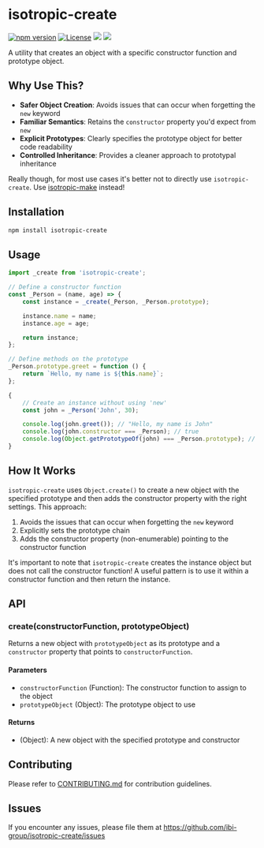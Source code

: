 # isotropic-create

[![npm version](https://img.shields.io/npm/v/isotropic-character-fold.svg)](https://www.npmjs.com/package/isotropic-character-fold)
[![License](https://img.shields.io/npm/l/isotropic-character-fold.svg)](https://github.com/ibi-group/isotropic-character-fold/blob/main/LICENSE)
![](https://img.shields.io/badge/tests-passing-brightgreen.svg)
![](https://img.shields.io/badge/coverage-100%25-brightgreen.svg)

A utility that creates an object with a specific constructor function and prototype object.

## Why Use This?

- **Safer Object Creation**: Avoids issues that can occur when forgetting the `new` keyword
- **Familiar Semantics**: Retains the `constructor` property you'd expect from `new`
- **Explicit Prototypes**: Clearly specifies the prototype object for better code readability
- **Controlled Inheritance**: Provides a cleaner approach to prototypal inheritance

Really though, for most use cases it's better not to directly use `isotropic-create`.
Use [isotropic-make](https://www.npmjs.com/package/isotropic-make) instead!

## Installation

```bash
npm install isotropic-create
```

## Usage

```javascript
import _create from 'isotropic-create';

// Define a constructor function
const _Person = (name, age) => {
    const instance = _create(_Person, _Person.prototype);

    instance.name = name;
    instance.age = age;

    return instance;
};

// Define methods on the prototype
_Person.prototype.greet = function () {
    return `Hello, my name is ${this.name}`;
};

{
    // Create an instance without using 'new'
    const john = _Person('John', 30);

    console.log(john.greet()); // "Hello, my name is John"
    console.log(john.constructor === _Person); // true
    console.log(Object.getPrototypeOf(john) === _Person.prototype); // true
}
```

## How It Works

`isotropic-create` uses `Object.create()` to create a new object with the specified prototype and then adds the constructor property with the right settings. This approach:

1. Avoids the issues that can occur when forgetting the `new` keyword
2. Explicitly sets the prototype chain
3. Adds the constructor property (non-enumerable) pointing to the constructor function

It's important to note that `isotropic-create` creates the instance object but does not call the constructor function! A useful pattern is to use it within a constructor function and then return the instance.

## API

### create(constructorFunction, prototypeObject)

Returns a new object with `prototypeObject` as its prototype and a `constructor` property that points to `constructorFunction`.

#### Parameters

- `constructorFunction` (Function): The constructor function to assign to the object
- `prototypeObject` (Object): The prototype object to use

#### Returns

- (Object): A new object with the specified prototype and constructor

## Contributing

Please refer to [CONTRIBUTING.md](https://github.com/ibi-group/isotropic-create/blob/main/CONTRIBUTING.md) for contribution guidelines.

## Issues

If you encounter any issues, please file them at https://github.com/ibi-group/isotropic-create/issues
